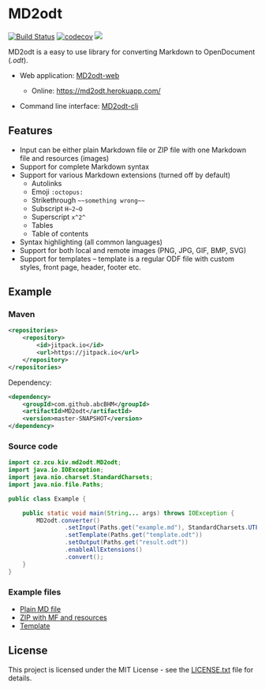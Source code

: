 # MD2odt

[![Build Status](https://travis-ci.org/abcBHM/MD2odt.svg?branch=master)](https://travis-ci.org/abcBHM/MD2odt)
[![codecov](https://codecov.io/gh/abcBHM/MD2odt/branch/master/graph/badge.svg)](https://codecov.io/gh/abcBHM/MD2odt)
[![](https://jitpack.io/v/abcBHM/MD2odt.svg)](https://jitpack.io/#abcBHM/MD2odt)

MD2odt is a easy to use library for converting Markdown to OpenDocument (*.odt*).

* Web application: [MD2odt-web](https://github.com/abcBHM/MD2odt-web)
    * Online: https://md2odt.herokuapp.com/

* Command line interface: [MD2odt-cli](https://github.com/abcBHM/MD2odt-cli)

## Features
* Input can be either plain Markdown file or ZIP file with one Markdown file and resources (images)
* Support for complete Markdown syntax
* Support for various Markdown extensions (turned off by default)
    * Autolinks
    * Emoji `:octopus:`
    * Strikethrough `~~something wrong~~`
    * Subscript `H~2~O`
    * Superscript `x^2^`
    * Tables
    * Table of contents
* Syntax highlighting (all common languages)
* Support for both local and remote images (PNG, JPG, GIF, BMP, SVG)
* Support for templates – template is a regular ODF file with custom styles, front page, header, footer etc.

## Example

### Maven

```xml
<repositories>
    <repository>
        <id>jitpack.io</id>
        <url>https://jitpack.io</url>
    </repository>
</repositories>
```

Dependency:
```xml
<dependency>
    <groupId>com.github.abcBHM</groupId>
    <artifactId>MD2odt</artifactId>
    <version>master-SNAPSHOT</version>
</dependency>
```

### Source code

```java
import cz.zcu.kiv.md2odt.MD2odt;
import java.io.IOException;
import java.nio.charset.StandardCharsets;
import java.nio.file.Paths;

public class Example {

    public static void main(String... args) throws IOException {
        MD2odt.converter()
                .setInput(Paths.get("example.md"), StandardCharsets.UTF_8)
                .setTemplate(Paths.get("template.odt"))
                .setOutput(Paths.get("result.odt"))
                .enableAllExtensions()
                .convert();
    }
}
```

### Example files
* [Plain MD file](src/test/resources/example.md)
* [ZIP with MF and resources](src/test/resources/example.zip)
* [Template](src/test/resources/template.odt)

## License
This project is licensed under the MIT License - see the [LICENSE.txt](LICENSE.txt)
file for details.
